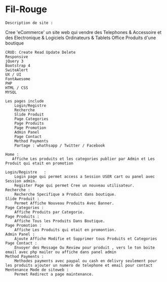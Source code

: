 # Fil-Rouge
    Description de site :
Cree 'eCommerce' un site web qui vendre des  Telephones & Accessoire et des Electronique & Logiciels  Ordinateurs & Tablets Office Produits d'une boutique

    CRUD: Create Read Update Delete
    Responsive
    jQuery 3
    Bootstrap 4
    SwiteAlert
    UX / UI
    FontAwesome
    PHP
    HTML / CSS
    MYSQL

    Les pages include 
        Login/Registre
        Recherche
        Slide Produit
        Page Categories
        Page Produits
        Page Promotion
        Admin Panel
        Page Contact
        Method Payments
        Partage : whathsapp / Twitter / Facebook 

    Home : 
       Affiche Les produits et les categories publier par Admin et Les Produit qui etait en promotion

    Login/Registre   :
        Login page qui permet access a Session USER cart ou panel avec Session admin.
        Register Page qui permet Cree un nouveau utilisateur.
    Recherche : 
        Recherche Specifique a Produit dans boutique.
    Slide Produit :
        Permet Affiche Nouveau Produits Avec Banner.
    Page Categories : 
        Affiche Produits par Categorie.
    Page Produits : 
        Affiche Tous les Produits Dans Boutique.
    Page Promotion : 
        Affiche Les Produits qui etait en promontion.
    Admin Panel : 
        Ajoute Affiche Modifie et Supprimer tous Produits et Categories
    Page Contact :
        Envoyer des Message Ou Review pour produit , vers le ton boite email avec php mailer ou affiche dans panel admin
    Method Payments :
        Methodes payments avec paypal ou cash en delivry seulement pour les produits ajouter un numero de telephone et email pour contact 
    Mentenance Mode de siteweb :
        Permet Redirect a page maintenance.
